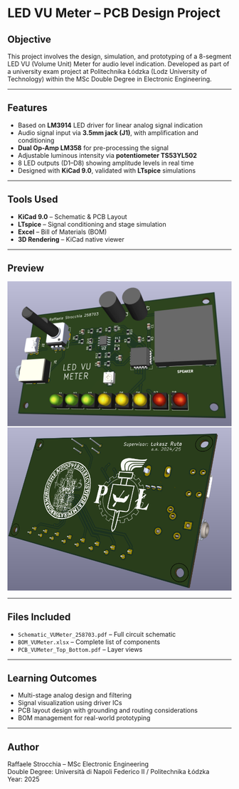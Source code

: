 # LED VU Meter – PCB Design Project

## Objective
This project involves the design, simulation, and prototyping of a 8-segment LED VU (Volume Unit) Meter for audio level indication. Developed as part of a university exam project at Politechnika Łódzka (Lodz University of Technology) within the MSc Double Degree in Electronic Engineering.

---

## Features
- Based on **LM3914** LED driver for linear analog signal indication
- Audio signal input via **3.5mm jack (J1)**, with amplification and conditioning
- **Dual Op-Amp LM358** for pre-processing the signal
- Adjustable luminous intensity via **potentiometer TS53YL502**
- 8 LED outputs (D1–D8) showing amplitude levels in real time
- Designed with **KiCad 9.0**, validated with **LTspice** simulations

---

## Tools Used
- **KiCad 9.0** – Schematic & PCB Layout
- **LTspice** – Signal conditioning and stage simulation
- **Excel** – Bill of Materials (BOM)
- **3D Rendering** – KiCad native viewer

---

## Preview

![3D PCB Top](https://github.com/rastrocchia46/VU-Meter-project/blob/main/3D_Top.png)
![3D PCB Bottom](3D_Bottom.png)

---

## Files Included
- `Schematic_VUMeter_258703.pdf` – Full circuit schematic
- `BOM_VUMeter.xlsx` – Complete list of components
- `PCB_VUMeter_Top_Bottom.pdf` – Layer views

---

## Learning Outcomes
- Multi-stage analog design and filtering
- Signal visualization using driver ICs
- PCB layout design with grounding and routing considerations
- BOM management for real-world prototyping

---

## Author
Raffaele Strocchia – MSc Electronic Engineering  
Double Degree: Università di Napoli Federico II / Politechnika Łódzka  
Year: 2025
